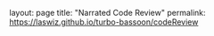 layout: page
title: "Narrated Code Review"
permalink: https://laswiz.github.io/turbo-bassoon/codeReview
